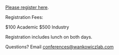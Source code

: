 
[Please register here](https://www.eventbrite.com/e/conformational-ensembles-statistical-structural-biology-tickets-1249775344699?aff=oddtdtcreator). 

Registration Fees:

$100 Academic
$500 Industry

Registration includes lunch on both days. 

Questions? Email conferences@wankowiczlab.com
